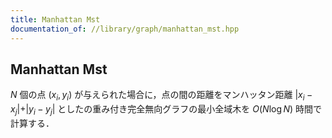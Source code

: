 ```yaml
---
title: Manhattan Mst
documentation_of: //library/graph/manhattan_mst.hpp
---
```

## Manhattan Mst

$N$ 個の点 $(x_i,y_i)$ が与えられた場合に，点の間の距離をマンハッタン距離 $\vert x _ i - x _ j\vert + \vert y _ i - y _ j\vert$ としたの重み付き完全無向グラフの最小全域木を $O(N\log N)$ 時間で計算する．
